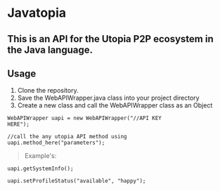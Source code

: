 # Javatopia

## This is an API for the Utopia P2P ecosystem in the Java language.

## Usage
1. Clone the repository.
2. Save the WebAPIWrapper.java class into your project directory
3. Create a new class and call the WebAPIWrapper class as an Object
  
<code>WebAPIWrapper uapi = new WebAPIWrapper("//API KEY HERE");</code>

<code>//call the any utopia API method using uapi.method_here("parameters");</code>

> Example's: 

<code>uapi.getSystemInfo();</code>

<code>uapi.setProfileStatus("available", "happy");</code>
